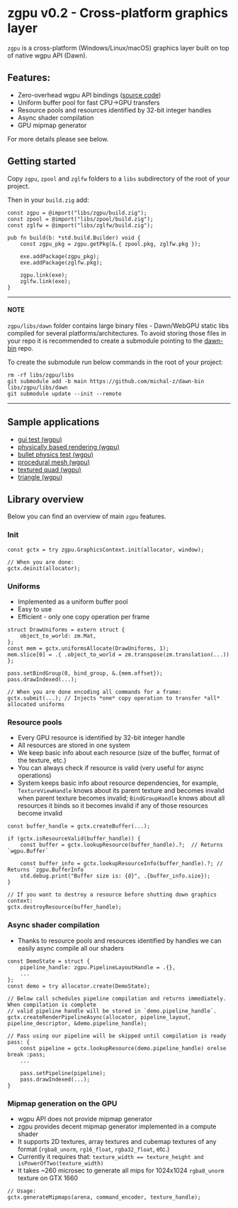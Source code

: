 # zgpu v0.2 - Cross-platform graphics layer

`zgpu` is a cross-platform (Windows/Linux/macOS) graphics layer built on top of native wgpu API (Dawn).

## Features:

* Zero-overhead wgpu API bindings ([source code](https://github.com/michal-z/zig-gamedev/blob/main/libs/zgpu/src/wgpu.zig))
* Uniform buffer pool for fast CPU->GPU transfers
* Resource pools and resources identified by 32-bit integer handles
* Async shader compilation
* GPU mipmap generator

For more details please see below.

## Getting started

Copy `zgpu`, `zpool` and `zglfw` folders to a `libs` subdirectory of the root of your project.

Then in your `build.zig` add:
```zig
const zgpu = @import("libs/zgpu/build.zig");
const zpool = @import("libs/zpool/build.zig");
const zglfw = @import("libs/zglfw/build.zig");

pub fn build(b: *std.build.Builder) void {
    const zgpu_pkg = zgpu.getPkg(&.{ zpool.pkg, zglfw.pkg });

    exe.addPackage(zgpu_pkg);
    exe.addPackage(zglfw.pkg);

    zgpu.link(exe);
    zglfw.link(exe);
}
```
------------
#### NOTE

`zgpu/libs/dawn` folder contains large binary files - Dawn/WebGPU static libs compiled for several platforms/architectures.
To avoid storing those files in your repo it is recommended to create a submodule pointing to the [dawn-bin](https://github.com/michal-z/dawn-bin) repo.

To create the submodule run below commands in the root of your project:
```
rm -rf libs/zgpu/libs
git submodule add -b main https://github.com/michal-z/dawn-bin libs/zgpu/libs/dawn
git submodule update --init --remote
```
--------------
## Sample applications

* [gui test (wgpu)](https://github.com/michal-z/zig-gamedev/tree/main/samples/gui_test_wgpu)
* [physically based rendering (wgpu)](https://github.com/michal-z/zig-gamedev/tree/main/samples/physically_based_rendering_wgpu)
* [bullet physics test (wgpu)](https://github.com/michal-z/zig-gamedev/tree/main/samples/bullet_physics_test_wgpu)
* [procedural mesh (wgpu)](https://github.com/michal-z/zig-gamedev/tree/main/samples/procedural_mesh_wgpu)
* [textured quad (wgpu)](https://github.com/michal-z/zig-gamedev/tree/main/samples/textured_quad_wgpu)
* [triangle (wgpu)](https://github.com/michal-z/zig-gamedev/tree/main/samples/triangle_wgpu)

## Library overview

Below you can find an overview of main `zgpu` features.

### Init
```zig
const gctx = try zgpu.GraphicsContext.init(allocator, window);

// When you are done:
gctx.deinit(allocator);
```
### Uniforms

* Implemented as a uniform buffer pool
* Easy to use
* Efficient - only one copy operation per frame

```zig
struct DrawUniforms = extern struct {
    object_to_world: zm.Mat,
};
const mem = gctx.uniformsAllocate(DrawUniforms, 1);
mem.slice[0] = .{ .object_to_world = zm.transpose(zm.translation(...)) };

pass.setBindGroup(0, bind_group, &.{mem.offset});
pass.drawIndexed(...);

// When you are done encoding all commands for a frame:
gctx.submit(...); // Injects *one* copy operation to transfer *all* allocated uniforms
```

### Resource pools

* Every GPU resource is identified by 32-bit integer handle
* All resources are stored in one system
* We keep basic info about each resource (size of the buffer, format of the texture, etc.)
* You can always check if resource is valid (very useful for async operations)
* System keeps basic info about resource dependencies, for example, `TextureViewHandle` knows about its
parent texture and becomes invalid when parent texture becomes invalid; `BindGroupHandle` knows
about all resources it binds so it becomes invalid if any of those resources become invalid

```zig
const buffer_handle = gctx.createBuffer(...);

if (gctx.isResourceValid(buffer_handle)) {
    const buffer = gctx.lookupResource(buffer_handle).?;  // Returns `wgpu.Buffer`

    const buffer_info = gctx.lookupResourceInfo(buffer_handle).?; // Returns `zgpu.BufferInfo`
    std.debug.print("Buffer size is: {d}", .{buffer_info.size});
}

// If you want to destroy a resource before shutting down graphics context:
gctx.destroyResource(buffer_handle);

```
### Async shader compilation

* Thanks to resource pools and resources identified by handles we can easily async compile all our shaders

```zig
const DemoState = struct {
    pipeline_handle: zgpu.PipelineLayoutHandle = .{},
    ...
};
const demo = try allocator.create(DemoState);

// Below call schedules pipeline compilation and returns immediately. When compilation is complete
// valid pipeline handle will be stored in `demo.pipeline_handle`.
gctx.createRenderPipelineAsync(allocator, pipeline_layout, pipeline_descriptor, &demo.pipeline_handle);

// Pass using our pipeline will be skipped until compilation is ready
pass: {
    const pipeline = gctx.lookupResource(demo.pipeline_handle) orelse break :pass;
    ...

    pass.setPipeline(pipeline);
    pass.drawIndexed(...);
}
```

### Mipmap generation on the GPU

* wgpu API does not provide mipmap generator
* zgpu provides decent mipmap generator implemented in a compute shader
* It supports 2D textures, array textures and cubemap textures of any format
(`rgba8_unorm`, `rg16_float`, `rgba32_float`, etc.)
* Currently it requires that: `texture_width == texture_height and isPowerOfTwo(texture_width)`
* It takes ~260 microsec to generate all mips for 1024x1024 `rgba8_unorm` texture on GTX 1660

```zig
// Usage:
gctx.generateMipmaps(arena, command_encoder, texture_handle);
```
